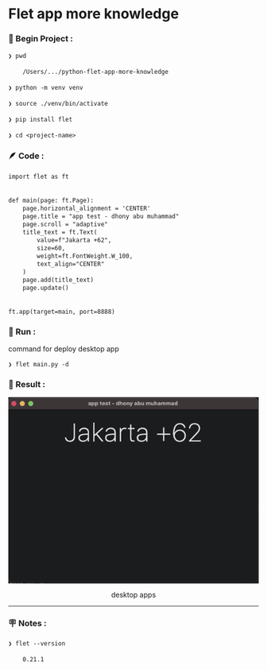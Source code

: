 # Flet app more knowledge


### &#x1F530; Begin Project :

    ❯ pwd

        /Users/.../python-flet-app-more-knowledge

    ❯ python -m venv venv

    ❯ source ./venv/bin/activate

    ❯ pip install flet

    ❯ cd <project-name>


### &#x1FAB6; Code :

    import flet as ft


    def main(page: ft.Page):
        page.horizontal_alignment = 'CENTER'
        page.title = "app test - dhony abu muhammad"
        page.scroll = "adaptive"
        title_text = ft.Text(
            value=f"Jakarta +62",
            size=60,
            weight=ft.FontWeight.W_100,
            text_align="CENTER"
        )
        page.add(title_text)
        page.update()


    ft.app(target=main, port=8888)



### &#x1F3C3; Run :

command for deploy desktop app

    ❯ flet main.py -d 

    
### &#x1F3C5; Result :

<p align="center">
    <img src="./gambar-petunjuk/ss_flet_app_desk_1.png" alt="ss_flet_app_desk_1" style="display: block; margin: 0 auto;">
</p>
<p align="center">desktop apps</p>

---


### &#x1FAA7; Notes :

    ❯ flet --version

        0.21.1
